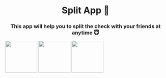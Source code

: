 <h1 align="center">Split App 💸</h1>
<h3 align="center">This app will help you to split the check with your friends at anytime 😇</h3>


<img width="100" src="https://i.ibb.co/7zC5cQ8/Screenshot-2023-02-09-at-6-09-49-PM.png">
<img width="100" src="https://i.ibb.co/vV557Tf/Screenshot-2023-02-09-at-6-09-07-PM.png">
<img width="100" src="https://i.ibb.co/CmJG1Tz/Screenshot-2023-02-09-at-6-08-29-PM.png">



